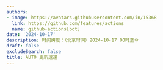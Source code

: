 ```yaml
---
authors:
- image: https://avatars.githubusercontent.com/in/15368
  link: https://github.com/features/actions
  name: github-actions[bot]
date: '2024-10-17'
description: 时间跨度：（北京时间）2024-10-17 00时至今
draft: false
excludeSearch: false
title: AUTO 更新速递
---
```


